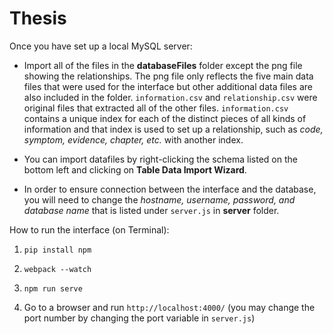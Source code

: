 # Thesis

Once you have set up a local MySQL server:

* Import all of the files in the **databaseFiles** folder except the png file showing the relationships. The png file only reflects the five main data files that were used for the interface but other additional data files are also included in the folder. `information.csv` and `relationship.csv` were original files that extracted all of the other files. `information.csv` contains a unique index for each of the distinct pieces of all kinds of information and that index is used to set up a relationship, such as *code, symptom, evidence, chapter, etc.* with another index.  

* You can import datafiles by right-clicking the schema listed on the bottom left and clicking on **Table Data Import Wizard**.  

* In order to ensure connection between the interface and the database, you will need to change the *hostname, username, password, and database name* that is listed under `server.js` in **server** folder.

How to run the interface (on Terminal): 

1. `pip install npm`

2. `webpack --watch`

3. `npm run serve`

4. Go to a browser and run `http://localhost:4000/` (you may change the port number by changing the port variable in `server.js`)